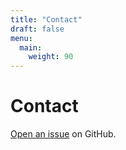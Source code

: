 ```yaml
---
title: "Contact"
draft: false
menu:
  main:
    weight: 90
---
```


# Contact

[Open an issue](https://github.com/ang-won/hugo-mock-landing-page-autodeployed/issues/new) on GitHub.

